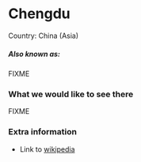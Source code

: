 # Chengdu

Country: China (Asia)

##### Also known as:

FIXME

### What we would like to see there

FIXME

### Extra information

- Link to [wikipedia](https://wikipedia.org/FIXME)
